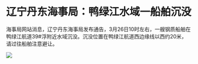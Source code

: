 # 辽宁丹东海事局：鸭绿江水域一船舶沉没

海事局网站消息，辽宁丹东海事局发布通告，3月26日10时左右，一艘钢质船舶在鸭绿江航道39#浮附近水域沉没。沉没位置在鸭绿江航道西边缘线以西约20米，请过往船舶注意避让。

![](https://inews.gtimg.com/news_bt/OQTtCMC1WDv91LelaamXkSRndveRP61daII7QFBGB5w1gAA/1000)

